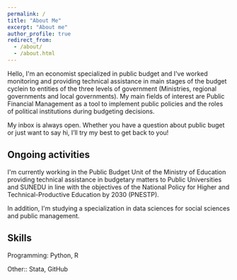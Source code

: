 ```yaml
---
permalink: /
title: "About Me"
excerpt: "About me"
author_profile: true
redirect_from: 
  - /about/
  - /about.html
---
```


Hello, I'm an economist specialized in public budget and I've worked monitoring and providing technical assistance in main stages of the budget cyclein to entities of the three levels of government (Ministries, regional governments and local governments). My main fields of interest are Public Financial Management as a tool to implement public policies and the roles of political institutions during budgeting decisions.

My inbox is always open. Whether you have a question about public buget or just want to say hi, I’ll try my best to get back to you!

## Ongoing activities
I'm currently working in the Public Budget Unit of the Ministry of Education providing technical assistance in budgetary matters to Public Universities and SUNEDU in line with the objectives of the National Policy for Higher and Technical-Productive Education by 2030 (PNESTP).

In addition, I'm studying a specialization in data sciences for social sciences and public management.

## Skills

Programming: Python, R

Other:: Stata, GitHub
